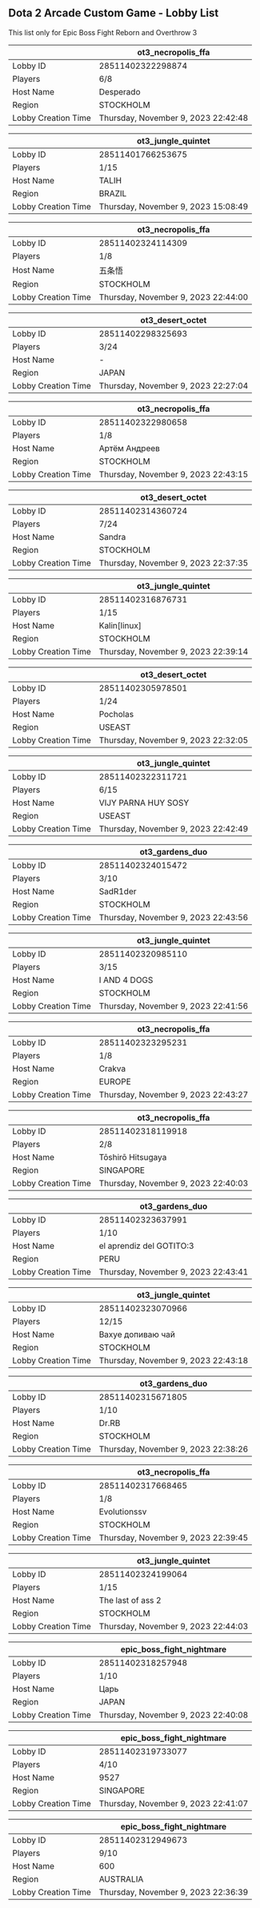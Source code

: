## Dota 2 Arcade Custom Game - Lobby List

This list only for Epic Boss Fight Reborn and Overthrow 3

|  | ot3_necropolis_ffa |
| ------ | ------ |
| Lobby ID | 28511402322298874 |
| Players | 6/8 |
| Host Name | Desperado |
| Region | STOCKHOLM |
| Lobby Creation Time | Thursday, November 9, 2023 22:42:48 |


|  | ot3_jungle_quintet |
| ------ | ------ |
| Lobby ID | 28511401766253675 |
| Players | 1/15 |
| Host Name | TALIH |
| Region | BRAZIL |
| Lobby Creation Time | Thursday, November 9, 2023 15:08:49 |


|  | ot3_necropolis_ffa |
| ------ | ------ |
| Lobby ID | 28511402324114309 |
| Players | 1/8 |
| Host Name | 五条悟 |
| Region | STOCKHOLM |
| Lobby Creation Time | Thursday, November 9, 2023 22:44:00 |


|  | ot3_desert_octet |
| ------ | ------ |
| Lobby ID | 28511402298325693 |
| Players | 3/24 |
| Host Name | - |
| Region | JAPAN |
| Lobby Creation Time | Thursday, November 9, 2023 22:27:04 |


|  | ot3_necropolis_ffa |
| ------ | ------ |
| Lobby ID | 28511402322980658 |
| Players | 1/8 |
| Host Name | Артём Андреев |
| Region | STOCKHOLM |
| Lobby Creation Time | Thursday, November 9, 2023 22:43:15 |


|  | ot3_desert_octet |
| ------ | ------ |
| Lobby ID | 28511402314360724 |
| Players | 7/24 |
| Host Name | Sandra |
| Region | STOCKHOLM |
| Lobby Creation Time | Thursday, November 9, 2023 22:37:35 |


|  | ot3_jungle_quintet |
| ------ | ------ |
| Lobby ID | 28511402316876731 |
| Players | 1/15 |
| Host Name | Kalin[linux] |
| Region | STOCKHOLM |
| Lobby Creation Time | Thursday, November 9, 2023 22:39:14 |


|  | ot3_desert_octet |
| ------ | ------ |
| Lobby ID | 28511402305978501 |
| Players | 1/24 |
| Host Name | Pocholas |
| Region | USEAST |
| Lobby Creation Time | Thursday, November 9, 2023 22:32:05 |


|  | ot3_jungle_quintet |
| ------ | ------ |
| Lobby ID | 28511402322311721 |
| Players | 6/15 |
| Host Name | VIJY PARNA HUY SOSY |
| Region | USEAST |
| Lobby Creation Time | Thursday, November 9, 2023 22:42:49 |


|  | ot3_gardens_duo |
| ------ | ------ |
| Lobby ID | 28511402324015472 |
| Players | 3/10 |
| Host Name | SadR1der |
| Region | STOCKHOLM |
| Lobby Creation Time | Thursday, November 9, 2023 22:43:56 |


|  | ot3_jungle_quintet |
| ------ | ------ |
| Lobby ID | 28511402320985110 |
| Players | 3/15 |
| Host Name | I AND 4 DOGS |
| Region | STOCKHOLM |
| Lobby Creation Time | Thursday, November 9, 2023 22:41:56 |


|  | ot3_necropolis_ffa |
| ------ | ------ |
| Lobby ID | 28511402323295231 |
| Players | 1/8 |
| Host Name | Crakva |
| Region | EUROPE |
| Lobby Creation Time | Thursday, November 9, 2023 22:43:27 |


|  | ot3_necropolis_ffa |
| ------ | ------ |
| Lobby ID | 28511402318119918 |
| Players | 2/8 |
| Host Name | Tōshirō Hitsugaya |
| Region | SINGAPORE |
| Lobby Creation Time | Thursday, November 9, 2023 22:40:03 |


|  | ot3_gardens_duo |
| ------ | ------ |
| Lobby ID | 28511402323637991 |
| Players | 1/10 |
| Host Name | el aprendiz del GOTITO:3 |
| Region | PERU |
| Lobby Creation Time | Thursday, November 9, 2023 22:43:41 |


|  | ot3_jungle_quintet |
| ------ | ------ |
| Lobby ID | 28511402323070966 |
| Players | 12/15 |
| Host Name | Вахуе допиваю чай |
| Region | STOCKHOLM |
| Lobby Creation Time | Thursday, November 9, 2023 22:43:18 |


|  | ot3_gardens_duo |
| ------ | ------ |
| Lobby ID | 28511402315671805 |
| Players | 1/10 |
| Host Name | Dr.RB |
| Region | STOCKHOLM |
| Lobby Creation Time | Thursday, November 9, 2023 22:38:26 |


|  | ot3_necropolis_ffa |
| ------ | ------ |
| Lobby ID | 28511402317668465 |
| Players | 1/8 |
| Host Name | Evolutionssv |
| Region | STOCKHOLM |
| Lobby Creation Time | Thursday, November 9, 2023 22:39:45 |


|  | ot3_jungle_quintet |
| ------ | ------ |
| Lobby ID | 28511402324199064 |
| Players | 1/15 |
| Host Name | The last of ass 2 |
| Region | STOCKHOLM |
| Lobby Creation Time | Thursday, November 9, 2023 22:44:03 |


|  | epic_boss_fight_nightmare |
| ------ | ------ |
| Lobby ID | 28511402318257948 |
| Players | 1/10 |
| Host Name | Царь |
| Region | JAPAN |
| Lobby Creation Time | Thursday, November 9, 2023 22:40:08 |


|  | epic_boss_fight_nightmare |
| ------ | ------ |
| Lobby ID | 28511402319733077 |
| Players | 4/10 |
| Host Name | 9527 |
| Region | SINGAPORE |
| Lobby Creation Time | Thursday, November 9, 2023 22:41:07 |


|  | epic_boss_fight_nightmare |
| ------ | ------ |
| Lobby ID | 28511402312949673 |
| Players | 9/10 |
| Host Name | 600 |
| Region | AUSTRALIA |
| Lobby Creation Time | Thursday, November 9, 2023 22:36:39 |



